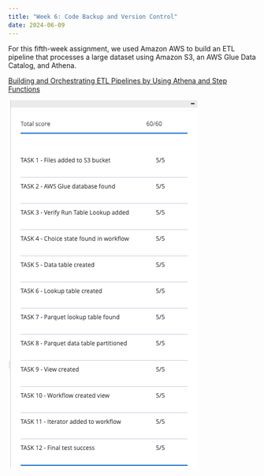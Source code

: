 ```yaml
---
title: "Week 6: Code Backup and Version Control"
date: 2024-06-09
---
```


For this fifth-week assignment, we used Amazon AWS to build an ETL pipeline that processes a large dataset using Amazon S3, an AWS Glue Data Catalog, and Athena.


[Building and Orchestrating ETL Pipelines by Using Athena and Step Functions](https://github.com/BurglarHobbit1937/skills-github-pages-Richardson/blob/67afcfa893d07fea17e8c64bb499f10dd7d960f9/Module-6-Screenshot%202024-06-15%20at%207.12.31%20PM.png)

![Building and Orchestrating ETL Pipelines by Using Athena and Step Functions - Image](https://github.com/BurglarHobbit1937/skills-github-pages-Richardson/blob/67afcfa893d07fea17e8c64bb499f10dd7d960f9/Module-6-Screenshot%202024-06-15%20at%207.12.31%20PM.png)
